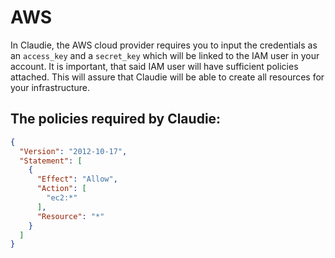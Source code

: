 # AWS

In Claudie, the AWS cloud provider requires you to input the credentials as an `access_key` and a `secret_key` which will be linked to the IAM user in your account. It is important, that said IAM user will have sufficient policies attached. This will assure that Claudie will be able to create all resources for your infrastructure.

## The policies required by Claudie:

```json
{
  "Version": "2012-10-17",
  "Statement": [
    {
      "Effect": "Allow",
      "Action": [
        "ec2:*"
      ],
      "Resource": "*"
    }
  ]
}
```